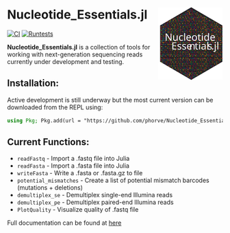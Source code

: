 # <img src="assets/nucleotide_essentials_logo.svg" width="30%" align="right" /> Nucleotide_Essentials.jl

[![CI](https://github.com/phorve/Nucleotide_Essentials.jl/actions/workflows/CI.yml/badge.svg)](https://github.com/phorve/Nucleotide_Essentials.jl/actions/workflows/CI.yml)
[![Runtests](https://github.com/phorve/Nucleotide_Essentials.jl/actions/workflows/Runtests.yml/badge.svg)](https://github.com/phorve/Nucleotide_Essentials.jl/actions/workflows/Runtests.yml)

**Nucleotide_Essentials.jl** is a collection of tools for working with next-generation sequencing reads currently under development and testing.

## Installation:

Active development is still underway but the most current version can be downloaded from the REPL using: 
```julia 
using Pkg; Pkg.add(url = "https://github.com/phorve/Nucleotide_Essentials.jl")
```
## Current Functions: 
* `readFastq` - Import a .fastq file into Julia
* `readFasta` - Import a .fasta file into Julia
* `writeFasta` - Write a .fasta or .fasta.gz to file
* `potential_mismatches` - Create a list of potential mismatch barcodes (mutations + deletions)
* `demultiplex_se` - Demultiplex single-end Illumina reads
* `demultiplex_pe` - Demultiplex paired-end Illumina reads
* `PlotQuality` - Visualize quality of .fastq file

Full documentation can be found at [here](https://www.patrickfhorve.com/Nucleotide_Essentials.jl/dev/)